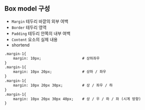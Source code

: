 ## Box model 구성

- `Margin`  테두리 바깥의 외부 여백
- `Border`  테두리 영역
- `Padding`  테두리 안쪽의 내부 여백
- `Content`  요소의 실제 내용
- shortend

```html
.margin-1{
	margin: 10px;					# 상하좌우
}
.margin-1{
	margin: 10px 20px;				# 상하 / 좌우
}
.margin-1{
	margin: 10px 20px 30px;			# 상 / 좌우 / 하
}
.margin-1{
	margin: 10px 20px 30px 40px;	# 상 / 우 / 하 / 좌 (시계 방향)
}
```

